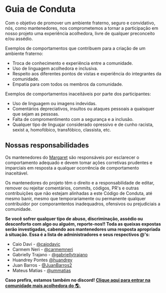 # Guia de Conduta

Com o objetivo de promover um ambiente fraterno, seguro e convidativo, nós, como mantenedores, nos comprometemos a tornar a participação em nosso projeto uma experiência acolhedora, livre de qualquer preconceito e/ou assédio. 

Exemplos de comportamentos que contribuem para a criação de um ambiente fraterno:

- Troca de conhecimento e experiência entre a comunidade.
- Uso de linguagem acolhedora e inclusiva.
- Respeito aos diferentes pontos de vistas e experiência do integrantes da comunidade.
- Empatia para com todos os membros da comunidade.

Exemplos de comportamentos inaceitáveis por parte dos participantes:

- Uso de linguagem ou imagens indevidas. 
- Comentários depreciativos, insultos ou ataques pessoais a quaisquer que sejam as pessoas.
- Falta de compromentimento com a segurança e a inclusão.
- Qualquer tipo de linguajar considerado opressivo e de cunho racista, sexist a, homofóbico, transfóbico, classista, etc.

## Nossas responsabilidades 

Os mantenedores do [Margaret](https://github.com/OpenDevUFCG/Margaret) são responsáveis por esclarecer o comportamento adequado e devem tomar ações corretivas prudentes e imparciais em resposta a qualquer ocorrência de comportamento inaceitável. 

Os mantenedores do projeto têm o direito e a responsabilidade de editar, remover ou rejeitar comentários, commits, códigos, PR's e outras contribuições que não estejam alinhadas a este Código de Conduta, até mesmo banir, mesmo que temporariamente ou permanente qualquer contribuidor por comporamtentos inadequadros, ofensivos ou prejudiciais a comunidade.

**Se você sofrer qualquer tipo de abuso, discriminação, assédio ou desconforto com algo ou alguém, reporte-nos!! Toda as queixas expostas serão investigadas, cabendo aos mantenedores uma resposta apropriada à situação. Essa é a lista de administradores e seus respectivos @'s:**


- Caio Davi - [@caiodavic](https://github.com/caiodavic)
- Carmem Neri - [@carmemneri](https://github.com/carmemneri)
- Gabrielly Trajano - [@gabriellytrajano](https://github.com/gabriellytrajano)
- Huandrey Pontes [@huandrey](https://github.com/huandrey)
- Juan Barros - [@JuanBarros2](https://github.com/JuanBarros2)
- Mateus Matias - [@ummatias](https://github.com/ummatias)

**Caso prefira, estamos também no discord! [Clique aqui para entrar na comunidade mais acolhedora do 🌎.](https://discord.gg/bVwudh)**





